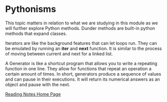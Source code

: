 # Pythonisms

This topic matters in relation to what we are studying in this module as we will further explore Python methods. Dunder methods are built-in python methods that expand classes. 

Iterators are like the background features that can let loops run. They can be emulated by running an __iter__ and __next__ function. It is similar to the process of moving between current and next for a linked list. 

A Generator is like a shortcut program that allows you to write a repeating function in one line. They allow for functions that repeat an operation a certain amount of times. In short, generators produce a sequence of values and can pause in their executions. It will return its numerical answers as an object and pause with the next. 

[Reading Notes Home Page](README.md)